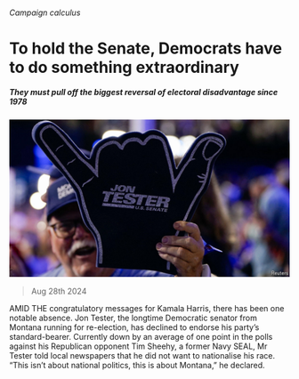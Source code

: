 ###### Campaign calculus

# To hold the Senate, Democrats have to do something extraordinary 

##### They must pull off the biggest reversal of electoral disadvantage since 1978 

![image](images/20240831_USP506.jpg) 

> Aug 28th 2024 

AMID THE congratulatory messages for Kamala Harris, there has been one notable absence. Jon Tester, the longtime Democratic senator from Montana running for re-election, has declined to endorse his party’s standard-bearer. Currently down by an average of one point in the polls against his Republican opponent Tim Sheehy, a former Navy SEAL, Mr Tester told local newspapers that he did not want to nationalise his race. “This isn’t about national politics, this is about Montana,” he declared.

